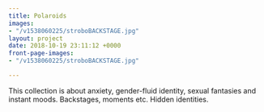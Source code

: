 ```yaml
---
title: Polaroids
images:
- "/v1538060225/stroboBACKSTAGE.jpg"
layout: project
date: 2018-10-19 23:11:12 +0000
front-page-images:
- "/v1538060225/stroboBACKSTAGE.jpg"

---
```

This collection is about anxiety, gender-fluid identity, sexual fantasies and instant moods. Backstages, moments etc. Hidden identities.